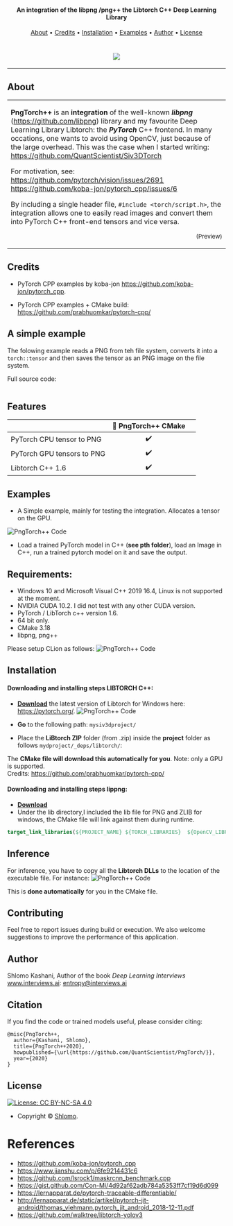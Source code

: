
<h4 align="center">An integration of the libpng /png++ the Libtorch C++ Deep Learning Library</h4>
      
<p align="center">
  <a href="#about">About</a> •
  <a href="#credits">Credits</a> •
  <a href="#installation">Installation</a> •  
  <a href="#fexamples">Examples</a> •  
  <a href="#author">Author</a> •  
  <a href="#license">License</a>
</p>

<h1 align="center">  
  <img src="assets/logo.png"></a>
</h1>


---

## About

<table>
<tr>
<td>
  
**PngTorch++** is an **integration** of the well-known  **_libpng_** (https://github.com/libpng) library 
and my favourite Deep Learning Library Libtorch: the **_PyTorch_** C++ frontend.
In many occations, one wants to avoid using OpenCV, just because of the large overhead. 
This was the case when I started writing: https://github.com/QuantScientist/Siv3DTorch 

For motivation, see: 
https://github.com/pytorch/vision/issues/2691
https://github.com/koba-jon/pytorch_cpp/issues/6
 
By including a single header file, `#include <torch/script.h>`, the integration allows one to easily 
read images and convert them into PyTorch C++ front-end tensors and vice versa.  


<p align="right">
<sub>(Preview)</sub>
</p>

</td>
</tr>
</table>

## Credits 
* PyTorch CPP examples by koba-jon https://github.com/koba-jon/pytorch_cpp.
 
* PyTorch CPP examples + CMake build: https://github.com/prabhuomkar/pytorch-cpp/

## A simple example 
The folowing example reads a PNG from teh file system, converts it into a `torch::tensor` and then saves 
the tensor as an PNG image on the file system.  
 

Full source code:

```cpp

```


## Features

|                            | 🔰 PngTorch++ CMake  | |
| -------------------------- | :----------------: | :-------------:|
| PyTorch CPU tensor to PNG        |         ✔️                 
| PyTorch GPU tensors to PNG       |         ✔️                 
| Libtorch C++ 1.6           |         ✔️                 


## Examples

* A Simple example, mainly for testing the integration. Allocates a tensor on the GPU.

![PngTorch++ Code](https://github.com/QuantScientist/PngTorch/blob/master/assets/simple001.gif?raw=true)
 
* Load a trained PyTorch model in C++ (**see pth folder**), load an Image in C++, run a trained pytorch model on it and save the output.
 


## Requirements:
* Windows 10 and Microsoft Visual C++ 2019 16.4, Linux is not supported at the moment.
* NVIDIA CUDA 10.2. I did not test with any other CUDA version. 
* PyTorch / LibTorch c++ version 1.6.  
* 64 bit only.  
* CMake 3.18  
* libpng, png++ 

Please setup CLion as follows:
![PngTorch++ Code](https://github.com/QuantScientist/PngTorch/blob/master/assets/clion.png?raw=true)

## Installation 

#### Downloading and installing steps LIBTORCH C++:
* **[Download]()** the latest version of Libtorch for Windows here: https://pytorch.org/.
![PngTorch++ Code](https://github.com/QuantScientist/PngTorch/blob/master/assets/libtorch16.png?raw=true)

* **Go** to the following path: `mysiv3dproject/`
* Place the **LiBtorch ZIP** folder (from .zip) inside the **project** folder as follows `mydproject/_deps/libtorch/`:

The **CMake file will download this automatically for you**. Note: only a GPU is supported.  
Credits: https://github.com/prabhuomkar/pytorch-cpp/
  

#### Downloading and installing steps lippng:
* **[Download]()** 
* Under the lib directory,I included the lib file for PNG and ZLIB for windows, 
the CMake file will link against them during runtime.
   
```cmake
target_link_libraries(${PROJECT_NAME} ${TORCH_LIBRARIES}  ${OpenCV_LIBRARIES} "${CMAKE_CURRENT_LIST_DIR}/lib/libpng/libpng16.lib" "${CMAKE_CURRENT_LIST_DIR}/lib/zlib/zlib.lib")
```
 

## Inference
For inference, you have to copy all the **Libtorch DLLs** to the location of the executable file. For instance:
![PngTorch++ Code](https://github.com/QuantScientist/PngTorch/blob/master/assets/vc-inference.png?raw=true)

This is **done automatically** for you in the CMake file. 
 
## Contributing

Feel free to report issues during build or execution. We also welcome suggestions to improve the performance of this application.

## Author
Shlomo Kashani, Author of the book _Deep Learning Interviews_ www.interviews.ai: entropy@interviews.ai 

## Citation

If you find the code or trained models useful, please consider citing:

```
@misc{PngTorch++,
  author={Kashani, Shlomo},
  title={PngTorch++2020},
  howpublished={\url{https://github.com/QuantScientist/PngTorch/}},
  year={2020}
}
```

## License

[![License: CC BY-NC-SA 4.0](https://img.shields.io/badge/License-CC%20BY--NC--SA%204.0-orange.svg?style=flat-square)](https://creativecommons.org/licenses/by-nc-sa/4.0/)

- Copyright © [Shlomo](https://github.com/QuantScientist/).

# References
- https://github.com/koba-jon/pytorch_cpp 
- https://www.jianshu.com/p/6fe9214431c6
- https://github.com/lsrock1/maskrcnn_benchmark.cpp
- https://gist.github.com/Con-Mi/4d92af62adb784a5353ff7cf19d6d099
- https://lernapparat.de/pytorch-traceable-differentiable/
- http://lernapparat.de/static/artikel/pytorch-jit-android/thomas_viehmann.pytorch_jit_android_2018-12-11.pdf
- https://github.com/walktree/libtorch-yolov3
